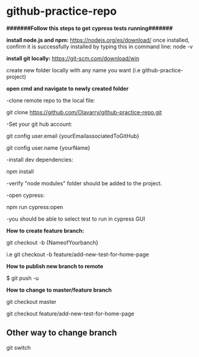 # github-practice-repo

**#######Follow this steps to get cypress tests running#######**

**install node.js and npm:**
https://nodejs.org/es/download/
once installed, confirm it is successfully installed by typing this in command line: node -v

**install git locally:**
https://git-scm.com/download/win

create new folder locally with any name you want (i.e github-practice-project)

**open cmd and navigate to newly created folder**

-clone remote repo to the local file:

git clone https://github.com/Olavarry/github-practice-repo.git

-Set your git hub account:

git config user.email {yourEmailassociatedToGitHub}

git config user.name {yourName}

-install dev dependencies:

npm install

-verify "node modules" folder should be added to the project.

-open cypress:

npm run cypress:open
      
-you should be able to select test to run in cypress GUI

**How to create feature branch:**

git checkout -b {NameofYourbanch}

i.e git checkout -b feature/add-new-test-for-home-page

**How to publish new branch to remote**

$ git push -u <remote> <branch-name>

**How to change to master/feature branch**

git checkout master

git checkout feature/add-new-test-for-home-page

## Other way to change branch
git switch <brancheName>